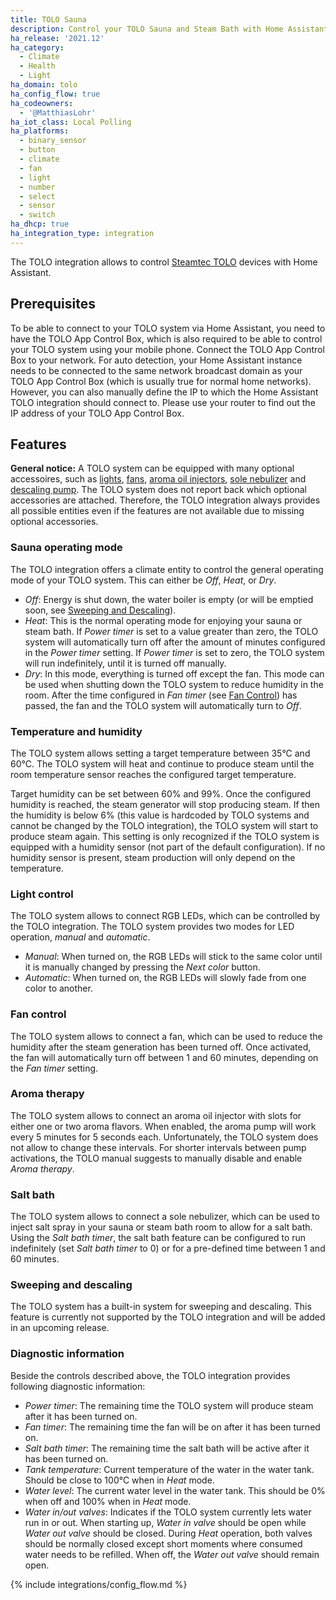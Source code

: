 ```yaml
---
title: TOLO Sauna
description: Control your TOLO Sauna and Steam Bath with Home Assistant.
ha_release: '2021.12'
ha_category:
  - Climate
  - Health
  - Light
ha_domain: tolo
ha_config_flow: true
ha_codeowners:
  - '@MatthiasLohr'
ha_iot_class: Local Polling
ha_platforms:
  - binary_sensor
  - button
  - climate
  - fan
  - light
  - number
  - select
  - sensor
  - switch
ha_dhcp: true
ha_integration_type: integration
---
```


The TOLO integration allows to control [Steamtec TOLO](https://www.tolosauna.com/) devices with Home Assistant.


## Prerequisites

To be able to connect to your TOLO system via Home Assistant, you need to have the TOLO App Control Box, which is also required to be able to control your TOLO system using your mobile phone.
Connect the TOLO App Control Box to your network.
For auto detection, your Home Assistant instance needs to be connected to the same network broadcast domain as your TOLO App Control Box (which is usually true for normal home networks).
However, you can also manually define the IP to which the Home Assistant TOLO integration should connect to.
Please use your router to find out the IP address of your TOLO App Control Box.


## Features

**General notice:**
A TOLO system can be equipped with many optional accessoires, such as [lights](#light-control), [fans](#fan-control), [aroma oil injectors](#aroma-therapy), [sole nebulizer](#salt-bath) and [descaling pump](#sweeping-and-descaling).
The TOLO system does not report back which optional accessories are attached. Therefore, the TOLO integration always provides all possible entities even if the features are not available due to missing optional accessories.


### Sauna operating mode

The TOLO integration offers a climate entity to control the general operating mode of your TOLO system.
This can either be *Off*, *Heat*, or *Dry*.

  - *Off*: Energy is shut down, the water boiler is empty (or will be emptied soon, see [Sweeping and Descaling](#sweeping-and-descaling)).
  - *Heat*: This is the normal operating mode for enjoying your sauna or steam bath.
    If *Power timer* is set to a value greater than zero, the TOLO system will automatically turn off after the amount of minutes configured in the *Power timer* setting.
    If *Power timer* is set to zero, the TOLO system will run indefinitely, until it is turned off manually.
  - *Dry*: In this mode, everything is turned off except the fan.
    This mode can be used when shutting down the TOLO system to reduce humidity in the room.
    After the time configured in *Fan timer* (see [Fan Control](#fan-control)) has passed, the fan and the TOLO system will automatically turn to *Off*.


### Temperature and humidity

The TOLO system allows setting a target temperature between 35°C and 60°C.
The TOLO system will heat and continue to produce steam until the room temperature sensor reaches the configured target temperature.

Target humidity can be set between 60% and 99%.
Once the configured humidity is reached, the steam generator will stop producing steam.
If then the humidity is below 6% (this value is hardcoded by TOLO systems and cannot be changed by the TOLO integration), the TOLO system will start to produce steam again.
This setting is only recognized if the TOLO system is equipped with a humidity sensor (not part of the default configuration).
If no humidity sensor is present, steam production will only depend on the temperature.


### Light control

The TOLO system allows to connect RGB LEDs, which can be controlled by the TOLO integration.
The TOLO system provides two modes for LED operation, *manual* and *automatic*.

  - *Manual*: When turned on, the RGB LEDs will stick to the same color until it is manually changed by pressing the *Next color* button.
  - *Automatic*: When turned on, the RGB LEDs will slowly fade from one color to another.


### Fan control

The TOLO system allows to connect a fan, which can be used to reduce the humidity after the steam generation has been turned off.
Once activated, the fan will automatically turn off between 1 and 60 minutes, depending on the *Fan timer* setting.


### Aroma therapy

The TOLO system allows to connect an aroma oil injector with slots for either one or two aroma flavors.
When enabled, the aroma pump will work every 5 minutes for 5 seconds each.
Unfortunately, the TOLO system does not allow to change these intervals.
For shorter intervals between pump activations, the TOLO manual suggests to manually disable and enable *Aroma therapy*.


### Salt bath

The TOLO system allows to connect a sole nebulizer, which can be used to inject salt spray in your sauna or steam bath room to allow for a salt bath.
Using the *Salt bath timer*, the salt bath feature can be configured to run indefinitely (set *Salt bath timer* to 0) or for a pre-defined time between 1 and 60 minutes.


### Sweeping and descaling

The TOLO system has a built-in system for sweeping and descaling.
This feature is currently not supported by the TOLO integration and will be added in an upcoming release.


### Diagnostic information

Beside the controls described above, the TOLO integration provides following diagnostic information:
  - *Power timer*:
    The remaining time the TOLO system will produce steam after it has been turned on.
  - *Fan timer*:
    The remaining time the fan will be on after it has been turned on.
  - *Salt bath timer*:
    The remaining time the salt bath will be active after it has been turned on.
  - *Tank temperature*:
    Current temperature of the water in the water tank.
    Should be close to 100°C when in *Heat* mode.
  - *Water level*:
    The current water level in the water tank.
    This should be 0% when off and 100% when in *Heat* mode.
  - *Water in/out valves*:
    Indicates if the TOLO system currently lets water run in or out.
    When starting up, *Water in valve* should be open while *Water out valve* should be closed.
    During *Heat* operation, both valves should be normally closed except short moments where consumed water needs to be refilled.
    When off, the *Water out valve* should remain open.


{% include integrations/config_flow.md %}
